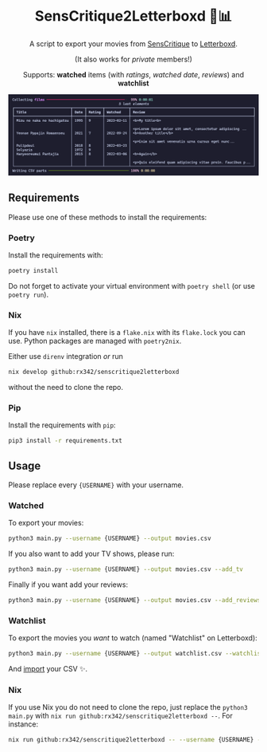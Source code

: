 <div align="center">

SensCritique2Letterboxd 🍿📊
============================

A script to export your movies from [SensCritique](https://senscritique.com) to [Letterboxd](https://letterboxd.com).

(It also works for *private* members!)

Supports: <b>watched</b> items (with <i>ratings</i>, <i>watched date</i>, <i>reviews</i>) and <b>watchlist</b>

![Screenshot](assets/screenshot.png)

</div>

## Requirements

Please use one of these methods to install the requirements:

### Poetry

Install the requirements with:

```bash
poetry install
```

Do not forget to activate your virtual environment with `poetry shell` (or use `poetry run`).

### Nix

If you have `nix` installed, there is a `flake.nix` with its `flake.lock` you can use.
Python packages are managed with `poetry2nix`.

Either use `direnv` integration _or_ run

```bash
nix develop github:rx342/senscritique2letterboxd
```

without the need to clone the repo.

### Pip

Install the requirements with `pip`:

```bash
pip3 install -r requirements.txt
```

## Usage

Please replace every `{USERNAME}` with your username.

### Watched

To export your movies:

```bash
python3 main.py --username {USERNAME} --output movies.csv
```

If you also want to add your TV shows, please run:

```bash
python3 main.py --username {USERNAME} --output movies.csv --add_tv
```

Finally if you want add your reviews:

```bash
python3 main.py --username {USERNAME} --output movies.csv --add_reviews
```

### Watchlist

To export the movies you *want* to watch (named "Watchlist" on Letterboxd):

```bash
python3 main.py --username {USERNAME} --output watchlist.csv --watchlist_only
```

And [import](https://letterboxd.com/import/) your CSV ✨.

### Nix

If you use Nix you do not need to clone the repo, just replace the `python3 main.py` with `nix run github:rx342/senscritique2letterboxd --`.
For instance:

```bash
nix run github:rx342/senscritique2letterboxd -- --username {USERNAME} --output movies.csv --add_tv
```
